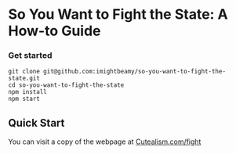 # So You Want to Fight the State: A How-to Guide


### Get started

```
git clone git@github.com:imightbeamy/so-you-want-to-fight-the-state.git
cd so-you-want-to-fight-the-state
npm install
npm start
```

## Quick Start
You can visit a copy of the webpage at [Cutealism.com/fight](http://cutealism.com/fight/)
